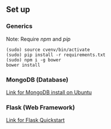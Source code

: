 ## Set up 

### Generics
Note: Require _npm_ and _pip_
```
(sudo) source cvenv/bin/activate
(sudo) pip install -r requirements.txt
(sudo) npm i -g bower
bower install
```

### MongoDB (Database)
[Link for MongoDB install on Ubuntu](https://www.howtoforge.com/tutorial/install-mongodb-on-ubuntu-16.04/)

### Flask (Web Framework)
[Link for Flask Quickstart](http://flask.pocoo.org/docs/0.11/quickstart/)


